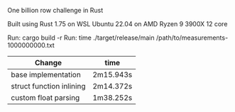 One billion row challenge in Rust

Built using Rust 1.75 on WSL Ubuntu 22.04 on AMD Ryzen 9 3900X 12 core

Run: cargo build -r
Run: time ./target/release/main /path/to/measurements-1000000000.txt

 |         Change                                     |      time   | 
 |----------------------------------------------------|-------------|
 | base implementation                                | 2m15.943s   |
 | struct function inlining                           | 2m14.372s   |
 | custom float parsing                               | 1m38.252s   |
